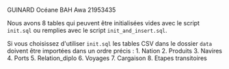 GUINARD Océane 
BAH Awa 21953435

Nous avons 8 tables qui peuvent être initialisées vides avec le script `init.sql`
ou remplies avec le script `init_and_insert.sql`.

Si vous choisissez d'utiliser `init.sql` les tables CSV dans le dossier `data`
doivent être importées dans un ordre précis :
    1. Nation
    2. Produits
    3. Navires
    4. Ports
    5. Relation_diplo
    6. Voyages
    7. Cargaison
    8. Etapes transitoires